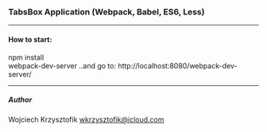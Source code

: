 ### TabsBox Application (Webpack, Babel, ES6, Less)
***

#### How to start:
npm install  
webpack-dev-server
..and go to: http://localhost:8080/webpack-dev-server/  

***
##### Author
Wojciech Krzysztofik
wkrzysztofik@icloud.com
